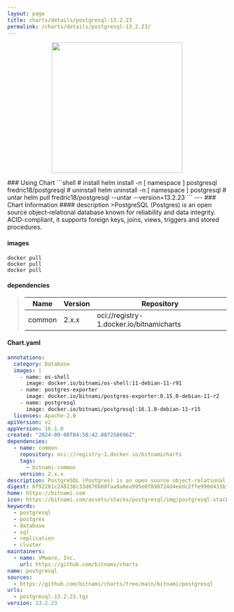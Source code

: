 ```yaml
---
layout: page
title: charts/details/postgresql-13.2.23
permalink: /charts/details/postgresql-13.2.23/
---
```

<p align="center">
    <img src="https://bitnami.com/assets/stacks/postgresql/img/postgresql-stack-220x234.png" width="300px" height="300px">
</p>
### Using Chart
```shell
# install
helm install -n [ namespace ] postgresql fredric18/postgresql
# uninstall
helm uninstall -n [ namespace ] postgresql
# untar
helm pull fredric18/postgresql --untar --version=13.2.23
```
---
### Chart Information
#### description
>PostgreSQL (Postgres) is an open source object-relational database known for reliability and data integrity. ACID-compliant, it supports foreign keys, joins, views, triggers and stored procedures.
   
#### images
```shell
docker pull 
docker pull 
docker pull 
```
   
#### dependencies
>Name | Version | Repository
>---|---|---
>common | 2.x.x | oci://registry-1.docker.io/bitnamicharts
   
#### Chart.yaml
```yaml
annotations:
  category: Database
  images: |
    - name: os-shell
      image: docker.io/bitnami/os-shell:11-debian-11-r91
    - name: postgres-exporter
      image: docker.io/bitnami/postgres-exporter:0.15.0-debian-11-r2
    - name: postgresql
      image: docker.io/bitnami/postgresql:16.1.0-debian-11-r15
  licenses: Apache-2.0
apiVersion: v2
appVersion: 16.1.0
created: "2024-09-08T04:58:42.087258696Z"
dependencies:
  - name: common
    repository: oci://registry-1.docker.io/bitnamicharts
    tags:
      - bitnami-common
    version: 2.x.x
description: PostgreSQL (Postgres) is an open source object-relational database known for reliability and data integrity. ACID-compliant, it supports foreign keys, joins, views, triggers and stored procedures.
digest: 6f92281c248236c33d676b08faa9a6ea995e0f890724d4eedc2ffe990d433b71
home: https://bitnami.com
icon: https://bitnami.com/assets/stacks/postgresql/img/postgresql-stack-220x234.png
keywords:
  - postgresql
  - postgres
  - database
  - sql
  - replication
  - cluster
maintainers:
  - name: VMware, Inc.
    url: https://github.com/bitnami/charts
name: postgresql
sources:
  - https://github.com/bitnami/charts/tree/main/bitnami/postgresql
urls:
  - postgresql-13.2.23.tgz
version: 13.2.23
```
